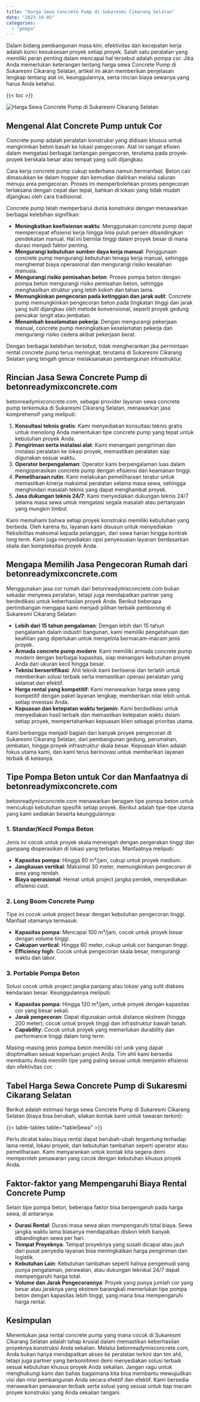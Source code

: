 ```yaml
---
title: "Harga Sewa Concrete Pump di Sukaresmi Cikarang Selatan"
date: "2023-10-05"
categories: 
  - "pompa"
---
```


Dalam bidang pembangunan masa kini, efektivitas dan kecepatan kerja adalah kunci kesuksesan proyek setiap proyek. Salah satu peralatan yang memiliki peran penting dalam mencapai hal tersebut adalah pompa cor. Jika Anda memerlukan keterangan tentang harga sewa Concrete Pump di Sukaresmi Cikarang Selatan, artikel ini akan memberikan penjelasan lengkap tentang alat ini, keunggulannya, serta rincian biaya sewanya yang harus Anda ketahui.

{{< toc >}}

![Harga Sewa Concrete Pump di Sukaresmi Cikarang Selatan](https://betoncor8.github.io/pump/concrete-pump%20(2).png)

## Mengenal Alat Concrete Pump untuk Cor

Concrete pump adalah peralatan konstruksi yang didisain khusus untuk mengirimkan beton basah ke lokasi pengecoran. Alat ini sangat efisien dalam mengatasi berbagai tantangan pengecoran, terutama pada proyek-proyek berskala besar atau tempat yang sulit dijangkau.

Cara kerja concrete pump cukup sederhana namun bermanfaat. Beton cair dimasukkan ke dalam hopper dan kemudian dialirkan melalui saluran menuju area pengecoran. Proses ini memperbolehkan proses pengecoran terlaksana dengan cepat dan tepat, bahkan di lokasi yang tidak mudah dijangkau oleh cara tradisional.

Concrete pump telah memperbarui dunia konstruksi dengan menawarkan berbagai kelebihan signifikan:

- **Meningkatkan keefisienan waktu**: Menggunakan concrete pump dapat mempercepat efisiensi kerja hingga lima puluh persen dibandingkan pendekatan manual. Hal ini bernilai tinggi dalam proyek besar di mana durasi menjadi faktor penting.
- **Mengurangi kebutuhan sumber daya kerja manual**: Penggunaan concrete pump mengurangi kebutuhan tenaga kerja manual, sehingga menghemat biaya operasional dan mengurangi risiko kesalahan manusia.
- **Mengurangi risiko pemisahan beton**: Proses pompa beton dengan pompa beton mengurangi risiko pemisahan beton, sehingga menghasilkan struktur yang lebih kokoh dan tahan lama.
- **Memungkinkan pengecoran pada ketinggian dan jarak sulit**: Concrete pump memungkinkan pengecoran beton pada tingkatan tinggi dan jarak yang sulit dijangkau oleh metode konvensional, seperti proyek gedung pencakar langit atau jembatan.
- **Menambah keselamatan pekerja**: Dengan mengurangi pekerjaan manual, concrete pump meningkatkan keselamatan pekerja dan mengurangi risiko cedera akibat pekerjaan berat.

Dengan berbagai kelebihan tersebut, tidak mengherankan jika permintaan rental concrete pump terus meningkat, terutama di Sukaresmi Cikarang Selatan yang tengah gencar melaksanakan pembangunan infrastruktur.

## Rincian Jasa Sewa Concrete Pump di betonreadymixconcrete.com

betonreadymixconcrete.com, sebagai provider layanan sewa concrete pump terkemuka di Sukaresmi Cikarang Selatan, menawarkan jasa komprehensif yang meliputi:

1. **Konsultasi teknis gratis**: Kami menyediakan konsultasi teknis gratis untuk menolong Anda menentukan tipe concrete pump yang tepat untuk kebutuhan proyek Anda.
2. **Pengiriman serta instalasi alat**: Kami menangani pengiriman dan instalasi peralatan ke lokasi proyek, memastikan peralatan siap digunakan sesuai waktu.
3. **Operator berpengalaman**: Operator kami berpengalaman luas dalam mengoperasikan concrete pump dengan efisiensi dan keamanan tinggi.
4. **Pemeliharaan rutin**: Kami melakukan pemeliharaan teratur untuk memastikan kinerja maksimal peralatan selama masa sewa, sehingga menghindari masalah teknis yang dapat menghambat proyek.
5. **Jasa dukungan teknis 24/7**: Kami menyediakan dukungan teknis 24/7 selama masa sewa untuk mengatasi segala masalah atau pertanyaan yang mungkin timbul.

Kami memahami bahwa setiap proyek konstruksi memiliki kebutuhan yang berbeda. Oleh karena itu, layanan kami disusun untuk menyediakan fleksibilitas maksimal kepada pelanggan, dari sewa harian hingga kontrak long term. Kami juga menyediakan opsi penyesuaian layanan berdasarkan skala dan kompleksitas proyek Anda.

## Mengapa Memilih Jasa Pengecoran Rumah dari betonreadymixconcrete.com

Menggunakan jasa cor rumah dari betonreadymixconcrete.com bukan sekadar menyewa peralatan, tetapi juga mendapatkan partner yang berdedikasi untuk keberhasilan proyek Anda. Berikut beberapa pertimbangan mengapa kami menjadi pilihan terbaik pemborong di Sukaresmi Cikarang Selatan:

- **Lebih dari 15 tahun pengalaman**: Dengan lebih dari 15 tahun pengalaman dalam industri bangunan, kami memiliki pengetahuan dan keahlian yang diperlukan untuk mengelola bermacam-macam jenis proyek.
- **Armada concrete pump modern**: Kami memiliki armada concrete pump modern dengan berbagai kapasitas, siap menangani kebutuhan proyek Anda dari ukuran kecil hingga besar.
- **Teknisi bersertifikasi**: Ahli teknik kami berlisensi dan terlatih untuk memberikan solusi terbaik serta memastikan operasi peralatan yang selamat dan efektif.
- **Harga rental yang kompetitif**: Kami menawarkan harga sewa yang kompetitif dengan paket layanan lengkap, memberikan nilai lebih untuk setiap investasi Anda.
- **Kepuasan dan ketepatan waktu terjamin**: Kami berdedikasi untuk menyediakan hasil terbaik dan memastikan ketepatan waktu dalam setiap proyek, mempertahankan kepuasan klien sebagai prioritas utama.

Kami berbangga menjadi bagian dari banyak proyek pengecoran di Sukaresmi Cikarang Selatan, dari pembangunan gedung, perumahan, jembatan, hingga proyek infrastruktur skala besar. Kepuasan klien adalah fokus utama kami, dan kami terus berinovasi untuk memberikan layanan terbaik di kelasnya.

## Tipe Pompa Beton untuk Cor dan Manfaatnya di betonreadymixconcrete.com

betonreadymixconcrete.com menawarkan beragam tipe pompa beton untuk mencukupi kebutuhan spesifik setiap proyek. Berikut adalah tipe-tipe utama yang kami sediakan beserta keunggulannya:

### 1\. Standar/Kecil Pompa Beton

Jenis ini cocok untuk proyek skala menengah dengan pergerakan tinggi dan gampang dioperasikan di lokasi yang terbatas. Manfaatnya meliputi:

- **Kapasitas pompa**: Hingga 60 m³/jam, cukup untuk proyek medium.
- **Jangkauan vertikal**: Maksimal 30 meter, memungkinkan pengecoran di area yang rendah.
- **Biaya operasional**: Hemat untuk project jangka pendek, menyediakan efisiensi cost.

### 2\. Long Boom Concrete Pump

Tipe ini cocok untuk project besar dengan kebutuhan pengecoran tinggi. Manfaat utamanya termasuk:

- **Kapasitas pompa**: Mencapai 100 m³/jam, cocok untuk proyek besar dengan volume tinggi.
- **Cakupan vertical**: Hingga 60 meter, cukup untuk cor bangunan tinggi.
- **Efficiency high**: Cocok untuk pengecoran skala besar, mengurangi waktu dan labor.

### 3\. Portable Pompa Beton

Solusi cocok untuk project jangka panjang atau lokasi yang sulit diakses kendaraan besar. Keunggulannya meliputi:

- **Kapasitas pompa**: Hingga 120 m³/jam, untuk proyek dengan kapasitas cor yang besar sekali.
- **Jarak pengecoran**: Dapat digunakan untuk distance ekstrem (hingga 200 meter), cocok untuk proyek tinggi dan infrastruktur bawah tanah.
- **Capability**: Cocok untuk proyek yang memerlukan durability dan performance tinggi dalam long term.

Masing-masing jenis pompa beton memiliki ciri unik yang dapat dioptimalkan sesuai keperluan project Anda. Tim ahli kami bersedia membantu Anda memilih tipe yang paling sesuai untuk menjamin efisiensi dan efektivitas cor.

## Tabel Harga Sewa Concrete Pump di Sukaresmi Cikarang Selatan

Berikut adalah estimasi harga sewa Concrete Pump di Sukaresmi Cikarang Selatan (biaya bisa berubah, silakan kontak kami untuk tawaran terkini):

{{< table-tables table="tableSewa" >}}

Perlu dicatat kalau biaya rental dapat berubah-ubah tergantung terhadap lama rental, lokasi proyek, dan kebutuhan tambahan seperti operator atau pemeliharaan. Kami menyarankan untuk kontak kita segera demi memperoleh penawaran yang cocok dengan kebutuhan khusus proyek Anda.

## Faktor-faktor yang Mempengaruhi Biaya Rental Concrete Pump

Selain tipe pompa beton, beberapa faktor bisa berpengaruh pada harga sewa, di antaranya:

- **Durasi Rental**: Durasi masa sewa akan mempengaruhi total biaya. Sewa jangka waktu lama biasanya mendapatkan diskon lebih banyak dibandingkan sewa per hari.
- **Tempat Proyeknya**: Tempat proyeknya yang susah dicapai atau jauh dari pusat penyedia layanan bisa meningkatkan harga pengiriman dan logistik.
- **Kebutuhan Lain**: Kebutuhan tambahan seperti halnya pengemudi yang punya pengalaman, perawatan, atau dukungan teknikal 24/7 dapat mempengaruhi harga total.
- **Volume dan Jarak Pengecorannya**: Proyek yang punya jumlah cor yang besar atau jaraknya yang ekstrem barangkali memerlukan tipe pompa beton dengan kapasitas lebih tinggi, yang mana bisa mempengaruhi harga rental.

## Kesimpulan

Menentukan jasa rental concrete pump yang mana cocok di Sukaresmi Cikarang Selatan adalah tahap krusial dalam memastikan keberhasilan proyeknya konstruksi Anda sekalian. Melalui betonreadymixconcrete.com, Anda bukan hanya mendapatkan akses ke peralatan terkini dan tim ahli, tetapi juga partner yang berkomitmen demi menyediakan solusi terbaik sesuai kebutuhan khusus proyek Anda sekalian. Jangan ragu untuk menghubungi kami dan bahas bagaimana kita bisa membantu mewujudkan visi dan misi pembangunan Anda secara efektif dan efektif. Kami bersedia menawarkan penawaran terbaik serta solusi yang sesuai untuk tiap macam proyek konstruksi yang Anda sekalian tangani.
